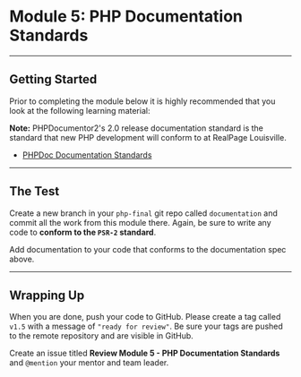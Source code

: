 # Module 5: PHP Documentation Standards

***

## Getting Started

Prior to completing the module below it is highly recommended that you look at the following learning material:

**Note:** PHPDocumentor2's 2.0 release documentation standard is the standard that new PHP development will conform to at RealPage Louisville.

- [PHPDoc Documentation Standards](https://github.com/phpDocumentor/phpDocumentor2/blob/v2.0.0/docs/PSR.md)

***

## The Test

Create a new branch in your `php-final` git repo called `documentation` and commit all the work from this module there. Again, be sure to write any code to **conform to the `PSR-2` standard**.

Add documentation to your code that conforms to the documentation spec above.

***

## Wrapping Up

When you are done, push your code to GitHub. Please create a tag called `v1.5` with a message of `"ready for review"`. Be sure your tags are pushed to the remote repository and are visible in GitHub.

Create an issue titled **Review Module 5 - PHP Documentation Standards** and `@mention` your mentor and team leader.
